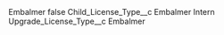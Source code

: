 <?xml version="1.0" encoding="UTF-8"?>
<CustomMetadata xmlns="http://soap.sforce.com/2006/04/metadata" xmlns:xsi="http://www.w3.org/2001/XMLSchema-instance" xmlns:xsd="http://www.w3.org/2001/XMLSchema">
    <label>Embalmer</label>
    <protected>false</protected>
    <values>
        <field>Child_License_Type__c</field>
        <value xsi:type="xsd:string">Embalmer Intern</value>
    </values>
    <values>
        <field>Upgrade_License_Type__c</field>
        <value xsi:type="xsd:string">Embalmer</value>
    </values>
</CustomMetadata>
